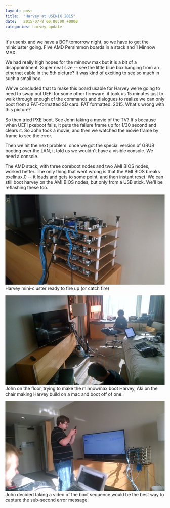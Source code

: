 ```yaml
---
layout: post
title:  "Harvey at USENIX 2015"
date:   2015-07-8 00:00:00 +0000
categories: harvey update
---
```

It's usenix and we have a BOF tomorrow night, so we have to get the
minicluster going. Five AMD Persimmon boards in a stack and 1 Minnow
MAX.

We had really high hopes for the minnow max but it is a bit of a
disappointment. Super neat size -- see the little blue box hanging
from an ethernet cable in the 5th picture? It was kind of exciting to
see so much in such a small box.

We've concluded that to make this board usable for Harvey we're going
to need to swap out UEFI for some other firmware. it took us 15
minutes just to walk through enough of the commands and dialogues to
realize we can only boot from a FAT-formatted SD card. FAT
formatted. 2015. What's wrong with this picture?

So then tried PXE boot. See John taking a movie of the TV? It's
because when UEFI pxeboot fails, it puts the failure frame up for 1/30
second and clears it. So John took a movie, and then we watched the
movie frame by frame to see the error.

Then we hit the next problem: once we
got the special version of GRUB booting over the LAN, it told
us we wouldn't have a visible console. We need a console.

The AMD stack, with three coreboot nodes and two AMI BIOS nodes,
worked better. The only thing that went wrong is that the AMI BIOS
breaks pxelinux.0 -- it loads and gets to some point, and then instant
reset. We can still boot harvey on the AMI BIOS nodes, but only from a USB stick.
We'll be reflashing these too.

[![mini cluster](images/usenix2015/thumb-mini-cluster.jpg)](images/usenix2015/mini-cluster.jpg)
Harvey mini-cluster ready to fire up (or catch fire)

[![boffins to blame](images/usenix2015/thumb-boffins-to-blame.jpg)](images/usenix2015/boffins-to-blame.jpg)
John on the floor, trying to make the minnowmax boot
Harvey, Aki on the chair making Harvey build on a mac and boot off of one.

[![video of error](images/usenix2015/thumb-video-of-error.jpg)](images/usenix2015/video-of-error.jpg)
John decided taking a video of the boot sequence would
be the best way to capture the sub-second error message.

